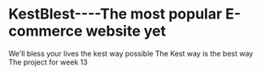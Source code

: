 # KestBlest----The most popular E-commerce website yet
We'll bless your lives the kest way possible
The Kest way is the best way
The project for week 13
